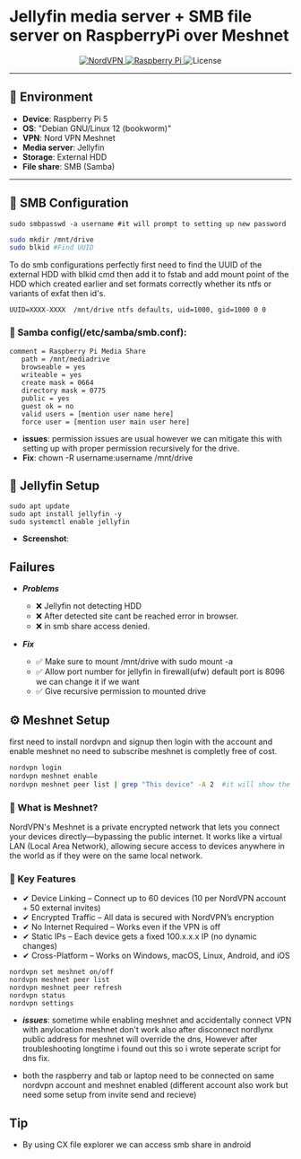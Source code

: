 # Jellyfin media server + SMB file server on RaspberryPi over Meshnet

<p align="center">
 <a href="https://nordvpn.com/">
  <img src="https://img.shields.io/badge/NordVPN-4F81C7?style=for-the-badge&logo=nordvpn&logoColor=white" alt="NordVPN">
</a>
<a href="https://www.raspberrypi.org/">
  <img src="https://img.shields.io/badge/Raspberry%20Pi-A22846?style=for-the-badge&logo=Raspberry%20Pi&logoColor=white" alt="Raspberry Pi">
</a>
   <img src="https://img.shields.io/badge/License-MIT-green" alt="License">
</p>

---

## 📌 Environment
- **Device**: Raspberry Pi 5
- **OS**: "Debian GNU/Linux 12 (bookworm)"
- **VPN**: Nord VPN Meshnet
- **Media server**: Jellyfin
- **Storage**: External HDD
- **File share**: SMB (Samba)

---

## 🔧 SMB Configuration

```
sudo smbpasswd -a username #it will prompt to setting up new password

```

```bash
sudo mkdir /mnt/drive
sudo blkid #Find UUID
```

To do smb configurations perfectly first need to find the UUID of the external HDD with blkid cmd then add it to fstab and add mount point of the HDD which created earlier and set formats correctly whether its ntfs or variants of exfat then id's.

```
UUID=XXXX-XXXX  /mnt/drive ntfs defaults, uid=1000, gid=1000 0 0
```

### 🔧 Samba config(/etc/samba/smb.conf):
```
comment = Raspberry Pi Media Share
   path = /mnt/mediadrive
   browseable = yes
   writeable = yes
   create mask = 0664
   directory mask = 0775
   public = yes
   guest ok = no
   valid users = [mention user name here]
   force user = [mention user main user here]
```

- **issues**: permission issues are usual however we can mitigate this with setting up with proper permission recursively for the drive.
- **Fix**: chown -R username:username /mnt/drive

## 🔧 Jellyfin Setup

```
sudo apt update
sudo apt install jellyfin -y
sudo systemctl enable jellyfin
```

- **Screenshot**:

## Failures 

- ***Problems***
  - ❌ Jellyfin not detecting HDD 
  - ❌ After detected site cant be reached error in browser.
  - ❌ in smb share access denied.

- ***Fix***
  - ✅ Make sure to mount /mnt/drive with sudo mount -a 
  - ✅ Allow port number for jellyfin in firewall(ufw) default port is 8096 we can change it if we want
  - ✅ Give recursive permission to mounted drive


##  ⚙️ Meshnet Setup


first need to install nordvpn and signup then login with the account and enable meshnet no need to subscribe meshnet is completly free of cost.

```bash
nordvpn login
nordvpn meshnet enable
nordvpn meshnet peer list | grep "This device" -A 2  #it will show the raspberrypi's meshnet IP
```

### 🔐 What is Meshnet?
NordVPN's Meshnet is a private encrypted network that lets you connect your devices directly—bypassing the public internet. It works like a virtual LAN (Local Area Network), allowing secure access to devices anywhere in the world as if they were on the same local network.

### 🔑 Key Features
- ✔ Device Linking – Connect up to 60 devices (10 per NordVPN account + 50 external invites)
- ✔ Encrypted Traffic – All data is secured with NordVPN’s encryption
- ✔ No Internet Required – Works even if the VPN is off
- ✔ Static IPs – Each device gets a fixed 100.x.x.x IP (no dynamic changes)
- ✔ Cross-Platform – Works on Windows, macOS, Linux, Android, and iOS

```
nordvpn set meshnet on/off
nordvpn meshnet peer list
nordvpn meshnet peer refresh
nordvpn status
nordvpn settings
```

- ***issues***: sometime while enabling meshnet and accidentally connect VPN with anylocation meshnet don't work also after disconnect nordlynx public address for meshnet will override the dns, However after troubleshooting longtime i found out this so i wrote seperate script for dns fix.

- both the raspberry and tab or laptop need to be connected on same nordvpn account and meshnet enabled (different account also work but need some setup from invite send and recieve)

## Tip 
- By using CX file explorer we can access smb share in android 
